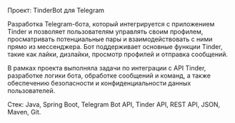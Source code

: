 Проект: TinderBot для Telegram

Разработка Telegram-бота, который интегрируется с приложением Tinder и позволяет пользователям управлять своим профилем, просматривать потенциальные пары и взаимодействовать с ними прямо из мессенджера. Бот поддерживает основные функции Tinder, такие как лайки, дизлайки, просмотр профилей и отправка сообщений.

В рамках проекта выполняла задачи по интеграции с API Tinder, разработке логики бота, обработке сообщений и команд, а также обеспечению безопасности и конфиденциальности данных пользователей.

Стек: Java, Spring Boot, Telegram Bot API, Tinder API, REST API, JSON, Maven, Git.
